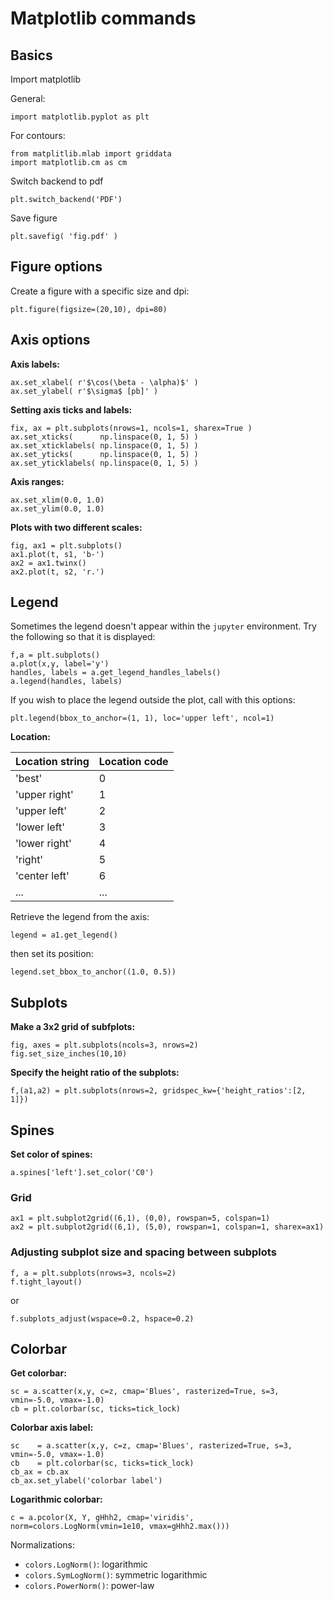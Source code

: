 # Matplotlib commands

## Basics

Import matplotlib

General:

~~~~
import matplotlib.pyplot as plt
~~~~

For contours:

~~~~
from matplitlib.mlab import griddata
import matplotlib.cm as cm
~~~~

Switch backend to pdf

~~~~
plt.switch_backend('PDF')
~~~~

Save figure

~~~~
plt.savefig( 'fig.pdf' )
~~~~

## Figure options

Create a figure with a specific size and dpi:

~~~~
plt.figure(figsize=(20,10), dpi=80)
~~~~

## Axis options

**Axis labels:**

~~~~
ax.set_xlabel( r'$\cos(\beta - \alpha)$' )
ax.set_ylabel( r'$\sigma$ [pb]' )
~~~~

**Setting axis ticks and labels:**

~~~~
fix, ax = plt.subplots(nrows=1, ncols=1, sharex=True )
ax.set_xticks(      np.linspace(0, 1, 5) )
ax.set_xticklabels( np.linspace(0, 1, 5) )
ax.set_yticks(      np.linspace(0, 1, 5) )
ax.set_yticklabels( np.linspace(0, 1, 5) )
~~~~

**Axis ranges:**

~~~~
ax.set_xlim(0.0, 1.0)
ax.set_ylim(0.0, 1.0)
~~~~

**Plots with two different scales:**

~~~~
fig, ax1 = plt.subplots()
ax1.plot(t, s1, 'b-')
ax2 = ax1.twinx()
ax2.plot(t, s2, 'r.')
~~~~


## Legend

Sometimes the legend doesn't appear within the `jupyter` environment.
Try the following so that it is displayed:

~~~~
f,a = plt.subplots()
a.plot(x,y, label='y')
handles, labels = a.get_legend_handles_labels()
a.legend(handles, labels)
~~~~

If you wish to place the legend outside the plot, call with this options:

~~~~
plt.legend(bbox_to_anchor=(1, 1), loc='upper left', ncol=1)
~~~~

**Location:**

| Location string | Location code |
| --------------- | ------------- |
| 'best'          | 0 |
| 'upper right'   | 1 |
| 'upper left'    | 2 |
| 'lower left'    | 3 |
| 'lower right'   | 4 | 
| 'right'         | 5 | 
| 'center left'   | 6 | 
| ...             | ... |


Retrieve the legend from the axis:

~~~~
legend = a1.get_legend()
~~~~

then set its position:

~~~~
legend.set_bbox_to_anchor((1.0, 0.5))
~~~~

## Subplots

**Make a 3x2 grid of subfplots:**

~~~~
fig, axes = plt.subplots(ncols=3, nrows=2)
fig.set_size_inches(10,10)
~~~~

**Specify the height ratio of the subplots:**

~~~~
f,(a1,a2) = plt.subplots(nrows=2, gridspec_kw={'height_ratios':[2, 1]})
~~~~

## Spines

**Set color of spines:**

~~~~
a.spines['left'].set_color('C0')
~~~~

### Grid

~~~~
ax1 = plt.subplot2grid((6,1), (0,0), rowspan=5, colspan=1)
ax2 = plt.subplot2grid((6,1), (5,0), rowspan=1, colspan=1, sharex=ax1)
~~~~

### Adjusting subplot size and spacing between subplots

~~~~
f, a = plt.subplots(nrows=3, ncols=2)
f.tight_layout()
~~~~

or 

~~~~
f.subplots_adjust(wspace=0.2, hspace=0.2)
~~~~

## Colorbar


**Get colorbar:**

~~~~
sc = a.scatter(x,y, c=z, cmap='Blues', rasterized=True, s=3, vmin=-5.0, vmax=-1.0)
cb = plt.colorbar(sc, ticks=tick_lock)
~~~~

**Colorbar axis label:**

~~~~
sc    = a.scatter(x,y, c=z, cmap='Blues', rasterized=True, s=3, vmin=-5.0, vmax=-1.0)
cb    = plt.colorbar(sc, ticks=tick_lock)
cb_ax = cb.ax
cb_ax.set_ylabel('colorbar label') 
~~~~

**Logarithmic colorbar:**

~~~~
c = a.pcolor(X, Y, gHhh2, cmap='viridis', norm=colors.LogNorm(vmin=1e10, vmax=gHhh2.max()))
~~~~

Normalizations:
- `colors.LogNorm()`: logarithmic
- `colors.SymLogNorm()`: symmetric logarithmic
- `colors.PowerNorm()`: power-law
